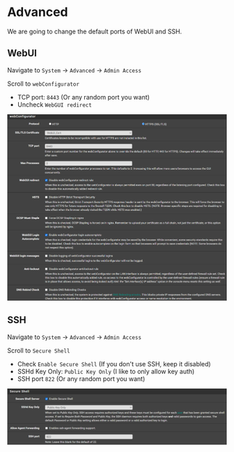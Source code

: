 # Advanced

We are going to change the default ports of WebUI and SSH.

## WebUI

Navigate to `System` -> `Advanced` -> `Admin Access`

Scroll to `webConfigurator`

- TCP port: `8443` (Or any random port you want)
- Uncheck `WebGUI redirect`

![general-advanced-webui](img/general-advanced-webui.png)

## SSH

Navigate to `System` -> `Advanced` -> `Admin Access`

Scroll to `Secure Shell`

- Check `Enable Secure Shell` (If you don't use SSH, keep it disabled)
- SSHd Key Only: `Public Key Only` (I like to only allow key auth)
- SSH port `822` (Or any random port you want)

![general-advanced-ssh](img/general-advanced-ssh.png)

